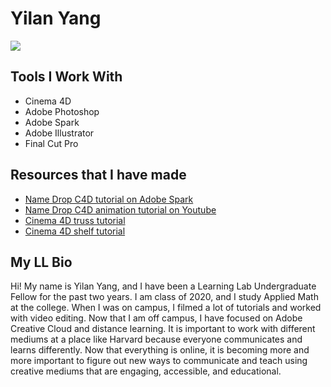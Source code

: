# Yilan Yang
![](https://files.slack.com/files-pri/T0HTW3H0V-F013G6G60BB/img_5022_2__1_.jpg?pub_secret=8540b2147f)

## Tools I Work With
* Cinema 4D
* Adobe Photoshop
* Adobe Spark
* Adobe Illustrator
* Final Cut Pro
## Resources that I have made
- [Name Drop C4D tutorial on Adobe Spark](https://spark.adobe.com/page/JIWmlH7i0bzd6/)
- [Name Drop C4D animation tutorial on Youtube](https://www.youtube.com/watch?v=wMffZJPBBlQ&t=14s)
- [Cinema 4D truss tutorial](https://www.youtube.com/watch?v=e6-FxyyhniM&t=1s)
- [Cinema 4D shelf tutorial](https://www.youtube.com/watch?v=Zaa857Elfxc&t=1s)
## My LL Bio
Hi! My name is Yilan Yang, and I have been a Learning Lab Undergraduate Fellow for the past two years. I am class of 2020, and I study Applied Math at the college. When I was on campus, I filmed a lot of tutorials and worked with video editing. Now that I am off campus, I have focused on Adobe Creative Cloud and distance learning. It is important to work with different mediums at a place like Harvard because everyone communicates and learns differently. Now that everything is online, it is becoming more and more important to figure out new ways to communicate and teach using creative mediums that are engaging, accessible, and educational. 
